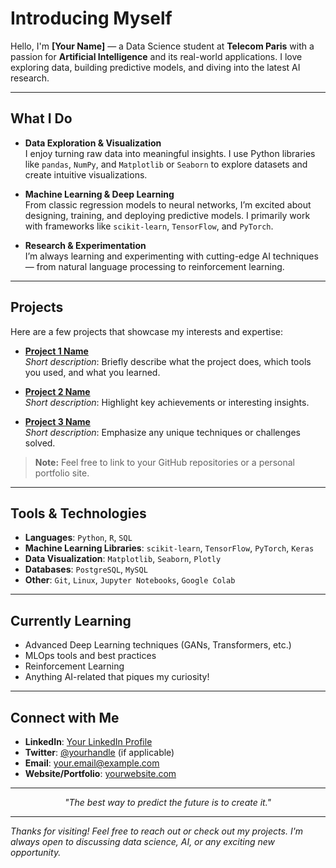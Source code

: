 <!--
  Replace "your-username" with your actual GitHub username. 
  For this to appear on your GitHub profile, create a new repo named "your-username"
  and add this README.md file in that repo.
-->

# Introducing Myself

Hello, I'm **[Your Name]** — a Data Science student at **Telecom Paris** with a passion for **Artificial Intelligence** and its real-world applications. I love exploring data, building predictive models, and diving into the latest AI research. 

---

## What I Do

- **Data Exploration & Visualization**  
  I enjoy turning raw data into meaningful insights. I use Python libraries like `pandas`, `NumPy`, and `Matplotlib` or `Seaborn` to explore datasets and create intuitive visualizations.

- **Machine Learning & Deep Learning**  
  From classic regression models to neural networks, I’m excited about designing, training, and deploying predictive models. I primarily work with frameworks like `scikit-learn`, `TensorFlow`, and `PyTorch`.

- **Research & Experimentation**  
  I’m always learning and experimenting with cutting-edge AI techniques — from natural language processing to reinforcement learning.

---

## Projects

Here are a few projects that showcase my interests and expertise:

- **[Project 1 Name](#)**  
  *Short description*: Briefly describe what the project does, which tools you used, and what you learned.

- **[Project 2 Name](#)**  
  *Short description*: Highlight key achievements or interesting insights.

- **[Project 3 Name](#)**  
  *Short description*: Emphasize any unique techniques or challenges solved.

> **Note:** Feel free to link to your GitHub repositories or a personal portfolio site.

---

## Tools & Technologies

- **Languages**: `Python`, `R`, `SQL`
- **Machine Learning Libraries**: `scikit-learn`, `TensorFlow`, `PyTorch`, `Keras`
- **Data Visualization**: `Matplotlib`, `Seaborn`, `Plotly`
- **Databases**: `PostgreSQL`, `MySQL`
- **Other**: `Git`, `Linux`, `Jupyter Notebooks`, `Google Colab`

---

## Currently Learning

- Advanced Deep Learning techniques (GANs, Transformers, etc.)
- MLOps tools and best practices
- Reinforcement Learning
- Anything AI-related that piques my curiosity!

---

## Connect with Me

- **LinkedIn**: [Your LinkedIn Profile](#)
- **Twitter**: [@yourhandle](#) (if applicable)
- **Email**: your.email@example.com
- **Website/Portfolio**: [yourwebsite.com](#)

---

<p align="center">
  <em>
    "The best way to predict the future is to create it."
  </em>
</p>

---

_Thanks for visiting! Feel free to reach out or check out my projects. I'm always open to discussing data science, AI, or any exciting new opportunity._

